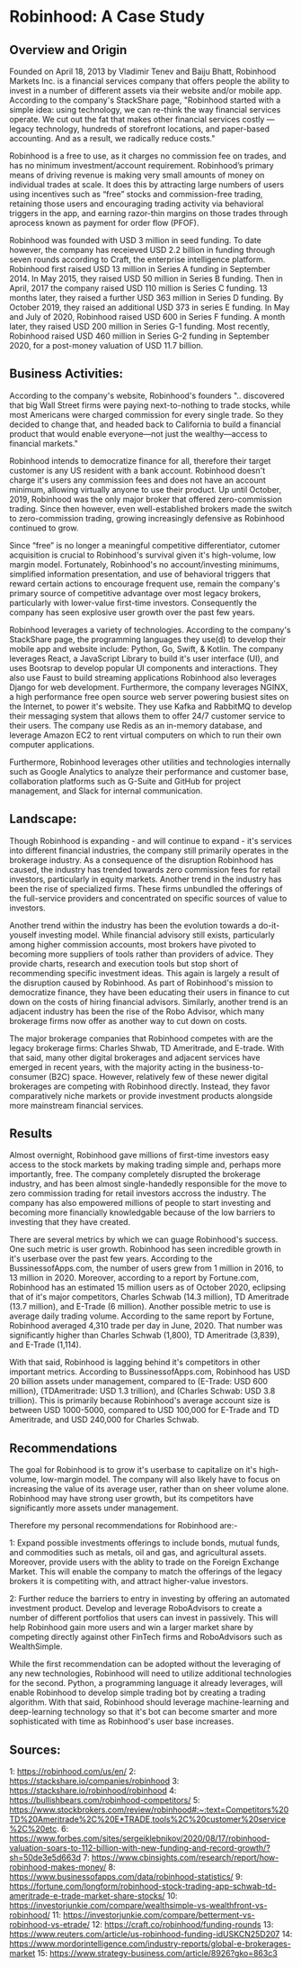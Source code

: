 # Robinhood: A Case Study

## Overview and Origin

Founded on April 18, 2013 by Vladimir Tenev and Baiju Bhatt, Robinhood Markets Inc. is a financial services company that offers people the ability to invest in a number of different assets via their website and/or mobile app. According to the company's StackShare page, "Robinhood started with a simple idea: using technology, we can re-think the way financial services operate. We cut out the fat that makes other financial services costly — legacy technology, hundreds of storefront locations, and paper-based accounting. And as a result, we radically reduce costs."

Robinhood is a free to use, as it charges no commission fee on trades, and has no minimum investment/account requirement. Robinhood’s primary means of driving revenue is making very small amounts of money on individual trades at scale. It does this by attracting large numbers of users using incentives such as “free” stocks and commission-free trading, retaining those users and encouraging trading activity via behavioral triggers in the app, and earning razor-thin margins on those trades through aprocess known as payment for order flow (PFOF).

Robinhood was founded with USD 3 million in seed funding. To date however, the company has receieved USD 2.2 billion in funding through seven rounds according to Craft, the enterprise intelligence platform. Robinhood first raised USD 13 million in Series A funding in September 2014. In May 2015, they raised USD 50 million in Series B funding. Then in April, 2017 the company raised USD 110 million is Series C funding. 13 months later, they raised a further USD 363 million in Series D funding. By October 2019, they raised an additional USD 373 in series E funding. In May and July of 2020, Robinhood raised USD 600 in Series F funding. A month later, they raised USD 200 million in Series G-1 funding. Most recently, Robinhood raised USD 460 million in Series G-2 funding in September 2020, for a post-money valuation of USD 11.7 billion. 



## Business Activities:

According to the company's website, Robinhood's founders ".. discovered that big Wall Street firms were paying next-to-nothing to trade stocks, while most Americans were charged commission for every single trade. So they decided to change that, and headed back to California to build a financial product that would enable everyone—not just the wealthy—access to financial markets."

Robinhood intends to democratize finance for all, therefore their target customer is any US resident with a bank account. Robinhood doesn't charge it's users any commission fees and does not have an account minimum, allowing virtually anyone to use their product. Up until October, 2019, Robinhood was the only major broker that offered zero-commission trading. Since then however, even well-established brokers made the switch to zero-commission trading, growing increasingly defensive as Robinhood continued to grow. 

Since “free” is no longer a meaningful competitive differentiator, cutomer acquisition is crucial to Robinhood's survival given it's high-volume, low margin model. Fortunately, Robinhood's no account/investing minimums, simplified information presentation, and use of behavioral triggers that reward certain actions to encourage frequent use, remain the company's primary source of competitive advantage over most legacy brokers, particularly with lower-value first-time investors. Consequently the company has seen explosive user growth over the past few years. 

Robinhood leverages a variety of technologies. According to the company's StackShare page, the programming languages they use(d) to develop their mobile app and website include: Python, Go, Swift, & Kotlin. The company leverages React, a JavaScript Library to build it's user interface (UI), and uses Bootsrap to develop popular UI components and interactions. They also use Faust to build streaming applications Robinhood also leverages Django for web development. Furthermore, the company leverages NGINX, a high performance free open source web server powering busiest sites on the Internet, to power it's website. They use Kafka and RabbitMQ to develop their messaging system that allows them to offer 24/7 customer service to their users. The company use Redis as an in-memory database, and leverage Amazon EC2 to rent virtual computers on which to run their own computer applications. 

Furthermore, Robinhood leverages other utilities and technologies internally such as Google Analytics to analyze their performance and customer base, collaboration platforms such as G-Suite and GitHub for project management, and Slack for internal communication. 


## Landscape:

Though Robinhood is expanding - and will continue to expand - it's services into different financial industries, the company still primarily operates in the brokerage industry. As a consequence of the disruption Robinhood has caused, the industry has trended towards zero commission fees for retail investors, particularly in equity markets. Another trend in the industry has been the rise of specialized firms. These firms unbundled the offerings of the full-service providers and concentrated on specific sources of value to investors.

Another trend within the industry has been the evolution towards a do-it-youself investing model. While financial advisory still exists, particularly among higher commission accounts, most brokers have pivoted to becoming more suppliers of tools rather than providers of advice. They provide charts, research and execution tools but stop short of recommending specific investment ideas. This again is largely a result of the disruption caused by Robinhood. As part of Robinhood's mission to democratize finance, they have been educating their users in finance to cut down on the costs of hiring financial advisors. Similarly, another trend is an adjacent industry has been the rise of the Robo Advisor, which many brokerage firms now offer as another way to cut down on costs. 

The major brokerage companies that Robinhood competes with are the legacy brokerage firms: Charles Shwab, TD Ameritrade, and E-trade. With that said, many other digital brokerages and adjacent services have emerged in recent years, with the majority acting in the business-to-consumer (B2C) space. However, relatively few of these newer digital brokerages are competing with Robinhood directly. Instead, they favor comparatively niche markets or provide investment products alongside more mainstream financial services. 


## Results

Almost overnight, Robinhood gave millions of first-time investors easy access to the stock markets by making trading simple and, perhaps more importantly, free. The company completely disrupted the brokerage industry, and has been almost single-handedly responsible for the move to zero commission trading for retail investors accross the industry. The company has also empowered millions of people to start investing and becoming more financially knowledgable because of the low barriers to investing that they have created. 

There are several metrics by which we can guage Robinhood's success. One such metric is user growth. Robinhood has seen incredible growth in it's userbase over the past few years. According to the BussinessofApps.com, the number of users grew from 1 million in 2016, to 13 million in 2020. Moreover, according to a report by Fortune.com, Robinhood has an estimated 15 million users as of October 2020, eclipsing that of it's major competitors, Charles Schwab (14.3 million), TD Ameritrade (13.7 million), and E-Trade (6 million). Another possible metric to use is average daily trading volume. According to the same report by Fortune, Robinhood averaged 4,310 trade per day in June, 2020.  That number was significantly higher than Charles Schwab (1,800), TD Ameritrade (3,839), and E-Trade (1,114). 

With that said, Robinhood is lagging behind it's competitors in other important metrics. According to BussinessofApps.com, Robinhood has USD 20 billion assets under management, compared to (E-Trade: USD 600 million), (TDAmeritrade: USD 1.3 trillion), and (Charles Schwab: USD 3.8 trillion). This is primarily because Robinhood's average account size is between USD 1000-5000, compared to USD 100,000 for E-Trade and TD Ameritrade, and USD 240,000 for Charles Schwab.



## Recommendations

The goal for Robinhood is to grow it's userbase to capitalize on it's high-volume, low-margin model. The company will also likely have to focus on increasing the value of its average user, rather than on sheer volume alone. Robinhood may have strong user growth, but its competitors have significantly more assets under management. 

Therefore my personal recommendations for Robinhood are:-

1: Expand possible investments offerings to include bonds, mutual funds, and commodities such as metals, oil and gas, and agricultural assets. Moreover, provide users with the ablity to trade on the Foreign Exchange Market. This will enable the company to match the offerings of the legacy brokers it is competiting with, and attract higher-value investors. 

2: Further reduce the barriers to entry in investing by offering an automated investment product. Develop and leverage RoboAdvisors to create a number of different portfolios that users can invest in passively. This will help Robinhood gain more users and win a larger market share by competing directly against other FinTech firms and RoboAdvisors such as WealthSimple. 

While the first recommendation can be adopted without the leveraging of any new technologies, Robinhood will need to utilize additional technologies for the second. Python, a programming language it already leverages, will enable Robinhood to develop simple trading bot by creating a trading algorithm.  With that said, Robinhood should leverage machine-learning and deep-learning technology so that it's bot can become smarter and more sophisticated with time as Robinhood's user base increases. 


## Sources:

1: https://robinhood.com/us/en/
2: https://stackshare.io/companies/robinhood
3: https://stackshare.io/robinhood/robinhood
4: https://bullishbears.com/robinhood-competitors/
5: https://www.stockbrokers.com/review/robinhood#:~:text=Competitors%20TD%20Ameritrade%2C%20E*TRADE,tools%2C%20customer%20service%2C%20etc.
6: https://www.forbes.com/sites/sergeiklebnikov/2020/08/17/robinhood-valuation-soars-to-112-billion-with-new-funding-and-record-growth/?sh=50de3e5d663d
7: https://www.cbinsights.com/research/report/how-robinhood-makes-money/
8: https://www.businessofapps.com/data/robinhood-statistics/
9: https://fortune.com/longform/robinhood-stock-trading-app-schwab-td-ameritrade-e-trade-market-share-stocks/
10: https://investorjunkie.com/compare/wealthsimple-vs-wealthfront-vs-robinhood/
11: https://investorjunkie.com/compare/betterment-vs-robinhood-vs-etrade/
12: https://craft.co/robinhood/funding-rounds
13: https://www.reuters.com/article/us-robinhood-funding-idUSKCN25D207
14: https://www.mordorintelligence.com/industry-reports/global-e-brokerages-market
15: https://www.strategy-business.com/article/8926?gko=863c3


